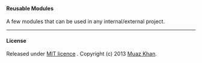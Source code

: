 #### Reusable Modules

A few modules that can be used in any internal/external project.

----

#### License

Released under [MIT licence](https://webrtc-experiment.appspot.com/licence/) . Copyright (c) 2013 [Muaz Khan](https://plus.google.com/100325991024054712503).
